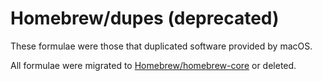 # Homebrew/dupes (deprecated)
These formulae were those that duplicated software provided by macOS.

All formulae were migrated to [Homebrew/homebrew-core](https://github.com/Homebrew/homebrew-core) or deleted.
